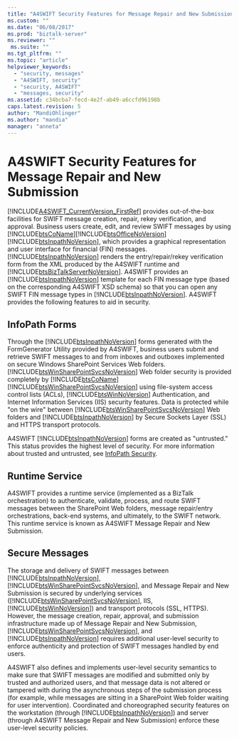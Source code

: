 ```yaml
---
title: "A4SWIFT Security Features for Message Repair and New Submission | Microsoft Docs"
ms.custom: ""
ms.date: "06/08/2017"
ms.prod: "biztalk-server"
ms.reviewer: ""
 ms.suite: ""
ms.tgt_pltfrm: ""
ms.topic: "article"
helpviewer_keywords: 
  - "security, messages"
  - "A4SWIFT, security"
  - "security, A4SWIFT"
  - "messages, security"
ms.assetid: c34bcba7-fecd-4e2f-ab49-a6ccfd96198b
caps.latest.revision: 5
author: "MandiOhlinger"
ms.author: "mandia"
manager: "anneta"
---
```

# A4SWIFT Security Features for Message Repair and New Submission
[!INCLUDE[A4SWIFT_CurrentVersion_FirstRef](../../includes/a4swift-currentversion-firstref-md.md)] provides out-of-the-box facilities for SWIFT message creation, repair, rekey verification, and approval. Business users create, edit, and review SWIFT messages by using [!INCLUDE[btsCoName](../../includes/btsconame-md.md)][!INCLUDE[btsOfficeNoVersion](../../includes/btsofficenoversion-md.md)][!INCLUDE[btsInpathNoVersion](../../includes/btsinpathnoversion-md.md)], which provides a graphical representation and user interface for financial (FIN) messages. [!INCLUDE[btsInpathNoVersion](../../includes/btsinpathnoversion-md.md)] renders the entry/repair/rekey verification form from the XML produced by the A4SWIFT runtime and [!INCLUDE[btsBizTalkServerNoVersion](../../includes/btsbiztalkservernoversion-md.md)]. A4SWIFT provides an [!INCLUDE[btsInpathNoVersion](../../includes/btsinpathnoversion-md.md)] template for each FIN message type (based on the corresponding A4SWIFT XSD schema) so that you can open any SWIFT FIN message types in [!INCLUDE[btsInpathNoVersion](../../includes/btsinpathnoversion-md.md)]. A4SWIFT provides the following features to aid in security.  
  
## InfoPath Forms  
 Through the [!INCLUDE[btsInpathNoVersion](../../includes/btsinpathnoversion-md.md)] forms generated with the FormGenerator Utility provided by A4SWIFT, business users submit and retrieve SWIFT messages to and from inboxes and outboxes implemented on secure Windows SharePoint Services Web folders. [!INCLUDE[btsWinSharePointSvcsNoVersion](../../includes/btswinsharepointsvcsnoversion-md.md)] Web folder security is provided completely by [!INCLUDE[btsCoName](../../includes/btsconame-md.md)][!INCLUDE[btsWinSharePointSvcsNoVersion](../../includes/btswinsharepointsvcsnoversion-md.md)] using file-system access control lists (ACLs), [!INCLUDE[btsWinNoVersion](../../includes/btswinnoversion-md.md)] Authentication, and Internet Information Services (IIS) security features. Data is protected while "on the wire" between [!INCLUDE[btsWinSharePointSvcsNoVersion](../../includes/btswinsharepointsvcsnoversion-md.md)] Web folders and [!INCLUDE[btsInpathNoVersion](../../includes/btsinpathnoversion-md.md)] by Secure Sockets Layer (SSL) and HTTPS transport protocols.  
  
 A4SWIFT [!INCLUDE[btsInpathNoVersion](../../includes/btsinpathnoversion-md.md)] forms are created as "untrusted." This status provides the highest level of security. For more information about trusted and untrusted, see [InfoPath Security](../../adapters-and-accelerators/accelerator-swift/infopath-security.md).  
  
## Runtime Service  
 A4SWIFT provides a runtime service (implemented as a BizTalk orchestration) to authenticate, validate, process, and route SWIFT messages between the SharePoint Web folders, message repair/entry orchestrations, back-end systems, and ultimately, to the SWIFT network. This runtime service is known as A4SWIFT Message Repair and New Submission.  
  
## Secure Messages  
 The storage and delivery of SWIFT messages between [!INCLUDE[btsInpathNoVersion](../../includes/btsinpathnoversion-md.md)], [!INCLUDE[btsWinSharePointSvcsNoVersion](../../includes/btswinsharepointsvcsnoversion-md.md)], and Message Repair and New Submission is secured by underlying services ([!INCLUDE[btsWinSharePointSvcsNoVersion](../../includes/btswinsharepointsvcsnoversion-md.md)], IIS, [!INCLUDE[btsWinNoVersion](../../includes/btswinnoversion-md.md)]) and transport protocols (SSL, HTTPS). However, the message creation, repair, approval, and submission infrastructure made up of Message Repair and New Submission, [!INCLUDE[btsWinSharePointSvcsNoVersion](../../includes/btswinsharepointsvcsnoversion-md.md)], and [!INCLUDE[btsInpathNoVersion](../../includes/btsinpathnoversion-md.md)] requires additional user-level security to enforce authenticity and protection of SWIFT messages handled by end users.  
  
 A4SWIFT also defines and implements user-level security semantics to make sure that SWIFT messages are modified and submitted only by trusted and authorized users, and that message data is not altered or tampered with during the asynchronous steps of the submission process (for example, while messages are sitting in a SharePoint Web folder waiting for user intervention). Coordinated and choreographed security features on the workstation (through [!INCLUDE[btsInpathNoVersion](../../includes/btsinpathnoversion-md.md)]) and server (through A4SWIFT Message Repair and New Submission) enforce these user-level security policies.